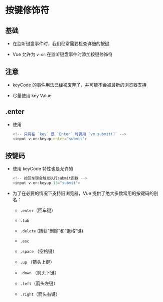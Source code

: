 # 按键修饰符

## 基础

+ 在监听键盘事件时，我们经常需要检查详细的按键

+ Vue 允许为 `v-on` 在监听键盘事件时添加按键修饰符

## 注意

+ keyCode 的事件用法已经被废弃了，并可能不会被最新的浏览器支持

+ 尽量使用 key Value

## .enter

+ 使用

    ```js
    <!-- 只有在 `key` 是 `Enter` 时调用 `vm.submit()` -->
    <input v-on:keyup.enter="submit">
    ```

## 按键码

+ 使用 keyCode 特性也是允许的

    ```js
    <!-- 按回车键会触发执行submit函数 -->
    <input v-on:keyup.13="submit">
    ```

+ 为了在必要的情况下支持旧浏览器，Vue 提供了绝大多数常用的按键码的别名：

  - `.enter`（回车键）

  - `.tab`

  - `.delete` (捕获“删除”和“退格”键)

  - `.esc`

  - `.space` （空格键）

  - `.up` （箭头上键）

  - `.down` （箭头下键）

  - `.left`（箭头左键）

  - `.right`（箭头右键）
